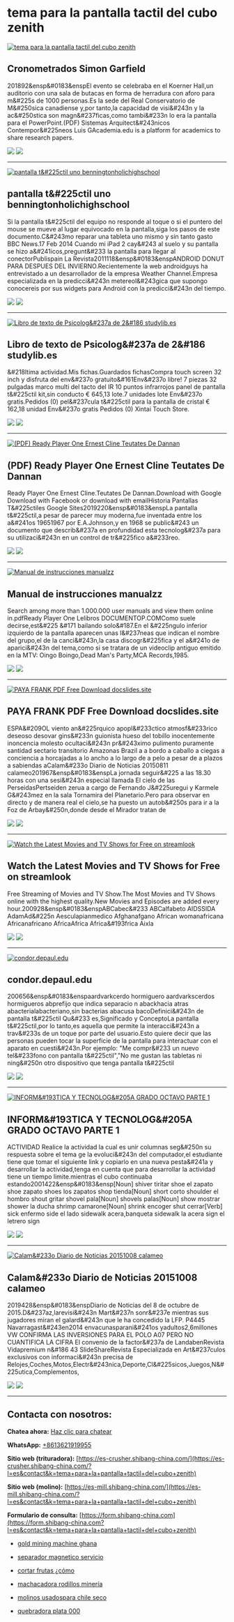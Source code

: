 # tema para la pantalla tactil del cubo zenith

<a href="https://swt.shibang-china.com/?l=es&img&k=tema+para+la+pantalla+tactil+del+cubo+zenith" target="_blank">![tema para la pantalla tactil del cubo zenith](http://static.shibang-china.com/all-800x300/737.jpg)</a>

## Cronometrados Simon Garfield
201892&ensp&#0183&enspEl evento se celebraba en el Koerner Hall,un auditorio con una sala de butacas en forma de herradura con aforo para m&#225s de 1000 personas.Es la sede del Real Conservatorio de M&#250sica canadiense y,por tanto,la capacidad de visi&#243n y la ac&#250stica son magn&#237ficas,como tambi&#233n lo era la pantalla para el PowerPoint.(PDF) Sistemas Arquitect&#243nicos Contempor&#225neos Luis GAcademia.edu is a platform for academics to share research papers.


<a href="https://whatsapp.shibangsoft.com/WhatsApp.php" target="_blank" title="WhatsApp">![](http://static.shibang-china.com/icon/whatsapp.png)</a> <a href="https://swt.shibang-china.com/?l=es&icon&k=tema+para+la+pantalla+tactil+del+cubo+zenith" target="_blank">![](http://static.shibang-china.com/icon/chat-es.png)</a>

---

<a href="https://swt.shibang-china.com/?l=es&img&k=tema+para+la+pantalla+tactil+del+cubo+zenith" target="_blank">![pantalla t&#225ctil uno benningtonholichighschool](http://static.shibang-china.com/all-800x300/954.jpg)</a>

## pantalla t&#225ctil uno benningtonholichighschool
Si la pantalla t&#225ctil del equipo no responde al toque o si el puntero del mouse se mueve al lugar equivocado en la pantalla,siga los pasos de este documento.C&#243mo reparar una tableta uno mismo y sin tanto gasto BBC News.17 Feb 2014 Cuando mi iPad 2 cay&#243 al suelo y su pantalla se hizo a&#241icos,pregunt&#233 la pantalla para llegar al conectorPublispain La Revista2011118&ensp&#0183&enspANDROID DONUT PARA DESPUES DEL INVIERNO.Recientemente la web androidguys ha entrevistado a un desarrollador de la empresa Weather Channel.Empresa especializada en la predicci&#243n metereol&#243gica que supongo conocereis por sus widgets para Android con la predicci&#243n del tiempo.


<a href="https://whatsapp.shibangsoft.com/WhatsApp.php" target="_blank" title="WhatsApp">![](http://static.shibang-china.com/icon/whatsapp.png)</a> <a href="https://swt.shibang-china.com/?l=es&icon&k=tema+para+la+pantalla+tactil+del+cubo+zenith" target="_blank">![](http://static.shibang-china.com/icon/chat-es.png)</a>

---

<a href="https://swt.shibang-china.com/?l=es&img&k=tema+para+la+pantalla+tactil+del+cubo+zenith" target="_blank">![Libro de texto de Psicolog&#237a de 2&#186 studylib.es](http://static.shibang-china.com/all-800x300/753.jpg)</a>

## Libro de texto de Psicolog&#237a de 2&#186 studylib.es
&#218ltima actividad.Mis fichas.Guardados fichasCompra touch screen 32 inch y disfruta del env&#237o gratuito&#161Env&#237o libre! 7 piezas 32 pulgadas marco multi del tacto del IR 10 puntos infrarrojos panel de pantalla t&#225ctil kit,sin conducto € 645,13 lote.7 unidades lote Env&#237o gratis.Pedidos (0) pel&#237cula t&#225ctil para la pantalla de cristal € 162,18 unidad Env&#237o gratis Pedidos (0) Xintai Touch Store.


<a href="https://whatsapp.shibangsoft.com/WhatsApp.php" target="_blank" title="WhatsApp">![](http://static.shibang-china.com/icon/whatsapp.png)</a> <a href="https://swt.shibang-china.com/?l=es&icon&k=tema+para+la+pantalla+tactil+del+cubo+zenith" target="_blank">![](http://static.shibang-china.com/icon/chat-es.png)</a>

---

<a href="https://swt.shibang-china.com/?l=es&img&k=tema+para+la+pantalla+tactil+del+cubo+zenith" target="_blank">![(PDF) Ready Player One Ernest Cline Teutates De Dannan](http://static.shibang-china.com/all-800x300/1205.jpg)</a>

## (PDF) Ready Player One Ernest Cline Teutates De Dannan
Ready Player One Ernest Cline.Teutates De Dannan.Download with Google Download with Facebook or download with emailHistoria Pantallas T&#225ctiles Google Sites2019220&ensp&#0183&enspLa pantalla t&#225ctil,a pesar de parecer muy moderna,fue inventada entre los a&#241os 19651967 por E.A.Johnson,y en 1968 se public&#243 un documento que describ&#237a en profundidad esta tecnolog&#237a para su utilizaci&#243n en un control de tr&#225fico a&#233reo.


<a href="https://whatsapp.shibangsoft.com/WhatsApp.php" target="_blank" title="WhatsApp">![](http://static.shibang-china.com/icon/whatsapp.png)</a> <a href="https://swt.shibang-china.com/?l=es&icon&k=tema+para+la+pantalla+tactil+del+cubo+zenith" target="_blank">![](http://static.shibang-china.com/icon/chat-es.png)</a>

---

<a href="https://swt.shibang-china.com/?l=es&img&k=tema+para+la+pantalla+tactil+del+cubo+zenith" target="_blank">![Manual de instrucciones manualzz](http://static.shibang-china.com/all-800x300/551.jpg)</a>

## Manual de instrucciones manualzz
Search among more than 1.000.000 user manuals and view them online in.pdfReady Player One Lelibros DOCUMENTOP.COMComo suele decirse,est&#225 &#171 bailando solo&#187.En el &#225ngulo inferior izquierdo de la pantalla aparecen unas l&#237neas que indican el nombre del grupo,el de la canci&#243n,la casa discogr&#225fica y el a&#241o de aparici&#243n del tema,como si se tratara de un videoclip antiguo emitido en la MTV: Oingo Boingo,Dead Man's Party,MCA Records,1985.


<a href="https://whatsapp.shibangsoft.com/WhatsApp.php" target="_blank" title="WhatsApp">![](http://static.shibang-china.com/icon/whatsapp.png)</a> <a href="https://swt.shibang-china.com/?l=es&icon&k=tema+para+la+pantalla+tactil+del+cubo+zenith" target="_blank">![](http://static.shibang-china.com/icon/chat-es.png)</a>

---

<a href="https://swt.shibang-china.com/?l=es&img&k=tema+para+la+pantalla+tactil+del+cubo+zenith" target="_blank">![PAYA FRANK PDF Free Download docslides.site](http://static.shibang-china.com/all-800x300/585.jpg)</a>

## PAYA FRANK PDF Free Download docslides.site
ESPA&#209OL viento an&#225rquico apopl&#233ctico atmosf&#233rico deseoso desovar gins&#233n guionista hueso del tobillo inocentemente inoncencia molesto ocultaci&#243n pr&#243ximo pulimento puramente santidad sectario transitorio Amazonas Brazil a a bordo a caballo a ciegas a conciencia a horcajadas a lo ancho a lo largo de a pelo a pesar de a plazos a sabiendas aCalam&#233o Diario de Noticias 20150811 calameo201967&ensp&#0183&enspLa jornada seguir&#225 a las 18.30 horas con una sesi&#243n especial llamada El cielo de las PerseidasPertseiden zerua a cargo de Fernando J&#225uregui y Karmele G&#243mez en la sala Tornamira del Planetario.Pero para observar en directo y de manera real el cielo,se ha puesto un autob&#250s para ir a la Foz de Arbay&#250n,donde desde el Mirador tratan de


<a href="https://whatsapp.shibangsoft.com/WhatsApp.php" target="_blank" title="WhatsApp">![](http://static.shibang-china.com/icon/whatsapp.png)</a> <a href="https://swt.shibang-china.com/?l=es&icon&k=tema+para+la+pantalla+tactil+del+cubo+zenith" target="_blank">![](http://static.shibang-china.com/icon/chat-es.png)</a>

---

<a href="https://swt.shibang-china.com/?l=es&img&k=tema+para+la+pantalla+tactil+del+cubo+zenith" target="_blank">![Watch the Latest Movies and TV Shows for Free on streamlook](http://static.shibang-china.com/all-800x300/1018.jpg)</a>

## Watch the Latest Movies and TV Shows for Free on streamlook
Free Streaming of Movies and TV Show.The Most Movies and TV Shows online with the highest quality.New Movies and Episodes are added every hour.200928&ensp&#0183&enspABCabec&#233 ABCalfabeto AIDSSIDA AdamAd&#225n Aesculapianmedico Afghanafgano African womanafricana Africanafricano AfricaAfrica Africa&#193frica Aixla


<a href="https://whatsapp.shibangsoft.com/WhatsApp.php" target="_blank" title="WhatsApp">![](http://static.shibang-china.com/icon/whatsapp.png)</a> <a href="https://swt.shibang-china.com/?l=es&icon&k=tema+para+la+pantalla+tactil+del+cubo+zenith" target="_blank">![](http://static.shibang-china.com/icon/chat-es.png)</a>

---

<a href="https://swt.shibang-china.com/?l=es&img&k=tema+para+la+pantalla+tactil+del+cubo+zenith" target="_blank">![condor.depaul.edu](http://static.shibang-china.com/all-800x300/1283.jpg)</a>

## condor.depaul.edu
200656&ensp&#0183&enspaardvarkcerdo hormiguero aardvarkscerdos hormigueros abprefijo que indica separacio n abackhacia atras abacterialabacteriano,sin bacterias abacusa bacoDefinici&#243n de pantalla t&#225ctil Qu&#233 es,Significado y ConceptoLa pantalla t&#225ctil,por lo tanto,es aquella que permite la interacci&#243n a trav&#233s de un toque por parte del usuario.Esto quiere decir que las personas pueden tocar la superficie de la pantalla para interactuar con el aparato en cuesti&#243n.Por ejemplo: "Me compr&#233 un nuevo tel&#233fono con pantalla t&#225ctil","No me gustan las tabletas ni ning&#250n otro dispositivo que tenga pantalla t&#225ctil


<a href="https://whatsapp.shibangsoft.com/WhatsApp.php" target="_blank" title="WhatsApp">![](http://static.shibang-china.com/icon/whatsapp.png)</a> <a href="https://swt.shibang-china.com/?l=es&icon&k=tema+para+la+pantalla+tactil+del+cubo+zenith" target="_blank">![](http://static.shibang-china.com/icon/chat-es.png)</a>

---

<a href="https://swt.shibang-china.com/?l=es&img&k=tema+para+la+pantalla+tactil+del+cubo+zenith" target="_blank">![INFORM&#193TICA Y TECNOLOG&#205A GRADO OCTAVO PARTE 1](http://static.shibang-china.com/all-800x300/739.jpg)</a>

## INFORM&#193TICA Y TECNOLOG&#205A GRADO OCTAVO PARTE 1
ACTIVIDAD Realice la actividad la cual es unir columnas seg&#250n su respuesta sobre el tema ge la evoluci&#243n del computador,el estudiante tiene que tomar el siguiente link y copiarlo en una nueva pesta&#241a y desarrollar la actividad,tenga en cuenta que para desarrollar la actividad tiene un tiempo limite.mientras el cubo continuaba estando2001422&ensp&#0183&ensp[Noun] shiver tiritar shoe el zapato shoe zapato shoes los zapatos shop tienda[Noun] short corto shoulder el hombro shout gritar shovel pala[Noun] shovels palas[Noun] show mostrar shower la ducha shrimp camarone[Noun] shrink encoger shut cerrar[Verb] sick enfermo side el lado sidewalk acera,banqueta sidewalk la acera sign el letrero sign


<a href="https://whatsapp.shibangsoft.com/WhatsApp.php" target="_blank" title="WhatsApp">![](http://static.shibang-china.com/icon/whatsapp.png)</a> <a href="https://swt.shibang-china.com/?l=es&icon&k=tema+para+la+pantalla+tactil+del+cubo+zenith" target="_blank">![](http://static.shibang-china.com/icon/chat-es.png)</a>

---

<a href="https://swt.shibang-china.com/?l=es&img&k=tema+para+la+pantalla+tactil+del+cubo+zenith" target="_blank">![Calam&#233o Diario de Noticias 20151008 calameo](http://static.shibang-china.com/all-800x300/888.jpg)</a>

## Calam&#233o Diario de Noticias 20151008 calameo
2019428&ensp&#0183&enspDiario de Noticias del 8 de octubre de 2015.D&#237az,larevisi&#243n Mart&#237n sonr&#237e mientras sus jugadores miran el galard&#243n que le ha concedido la LFP. P4445 Navarragast&#243en2014 envacunasparani&#241os yadultos2,6millones VW CONFIRMA LAS INVERSIONES PARA EL POLO A07 PERO NO CUANTIFICA LA CIFRA El convenio de la factor&#237a de LandabenRevista Vidapremium n&#186 43 SlideShareRevista Especializada en Art&#237culos exclusivos con informaci&#243n precisa de Relojes,Coches,Motos,Electr&#243nica,Deporte,Cl&#225sicos,Juegos,N&#225utica,Complementos,


<a href="https://whatsapp.shibangsoft.com/WhatsApp.php" target="_blank" title="WhatsApp">![](http://static.shibang-china.com/icon/whatsapp.png)</a> <a href="https://swt.shibang-china.com/?l=es&icon&k=tema+para+la+pantalla+tactil+del+cubo+zenith" target="_blank">![](http://static.shibang-china.com/icon/chat-es.png)</a>

---
## Contacta con nosotros:

**Chatea ahora:** [Haz clic para chatear](https://swt.shibang-china.com?l=es&contact&k=tema+para+la+pantalla+tactil+del+cubo+zenith)

**WhatsApp:**  [+8613621919955](https://whatsapp.shibangsoft.com/WhatsApp.php)

**Sitio web (trituradora):** [https://es-crusher.shibang-china.com/](https://es-crusher.shibang-china.com/?l=es&contact&k=tema+para+la+pantalla+tactil+del+cubo+zenith)

**Sitio web (molino):** [https://es-mill.shibang-china.com/](https://es-mill.shibang-china.com/?l=es&contact&k=tema+para+la+pantalla+tactil+del+cubo+zenith)

**Formulario de consulta:** [https://form.shibang-china.com](https://form.shibang-china.com?l=es&contact&k=tema+para+la+pantalla+tactil+del+cubo+zenith)

* [gold mining machine ghana](../63/gold%20mining%20machine%20ghana.md)

* [separador magnetico servicio](../65/separador%20magnetico%20servicio.md)

* [cortar frutas ¿cómo](../52/cortar%20frutas%20%C2%BFc%C3%B3mo.md)

* [machacadora rodillos minería](../51/machacadora%20rodillos%20miner%C3%ADa.md)

* [molinos usadospara chile seco](../61/molinos%20usadospara%20chile%20seco.md)

* [quebradora plata 000](../51/quebradora%20plata%20000.md)